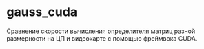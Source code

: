 # gauss_cuda

Сравнение скорости вычисления определителя матриц разной размерности на ЦП и видеокарте с помощью фреймвока CUDA.

